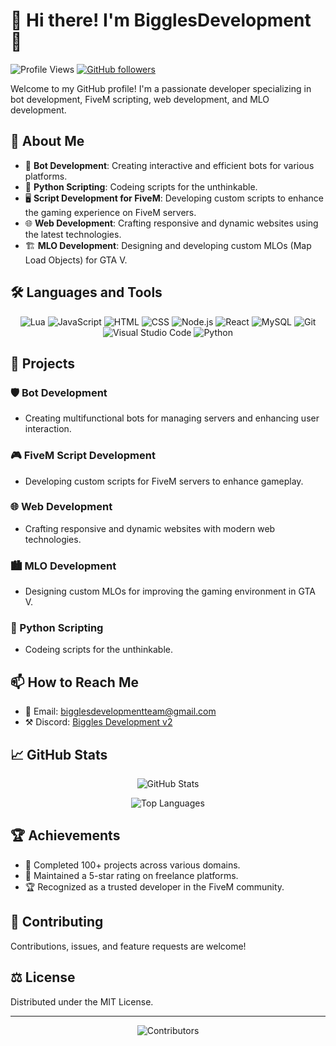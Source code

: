 # 👋 Hi there! I'm BigglesDevelopment 💖

![Profile Views](https://komarev.com/ghpvc/?username=BigglesDevs&color=brightgreen)
[![GitHub followers](https://img.shields.io/github/followers/BigglesDevs?label=Follow&style=social)](https://github.com/BigglesDevs/?tab=follow)

Welcome to my GitHub profile! I'm a passionate developer specializing in bot development, FiveM scripting, web development, and MLO development.

## 🚀 About Me

- 🔧 **Bot Development**: Creating interactive and efficient bots for various platforms.
- 🐍 **Python Scripting**: Codeing scripts for the unthinkable.
- 🖥️ **Script Development for FiveM**: Developing custom scripts to enhance the gaming experience on FiveM servers.
- 🌐 **Web Development**: Crafting responsive and dynamic websites using the latest technologies.
- 🏗️ **MLO Development**: Designing and developing custom MLOs (Map Load Objects) for GTA V.

## 🛠️ Languages and Tools

<p align="center">
  <img src="https://img.shields.io/badge/lua-2C2D72?style=for-the-badge&logo=lua&logoColor=white" alt="Lua">
  <img src="https://img.shields.io/badge/javascript-F7DF1E?style=for-the-badge&logo=javascript&logoColor=black" alt="JavaScript">
  <img src="https://img.shields.io/badge/html-E34F26?style=for-the-badge&logo=html5&logoColor=white" alt="HTML">
  <img src="https://img.shields.io/badge/css-1572B6?style=for-the-badge&logo=css3&logoColor=white" alt="CSS">
  <img src="https://img.shields.io/badge/node.js-339933?style=for-the-badge&logo=nodedotjs&logoColor=white" alt="Node.js">
  <img src="https://img.shields.io/badge/react-61DAFB?style=for-the-badge&logo=react&logoColor=black" alt="React">
  <img src="https://img.shields.io/badge/mysql-4479A1?style=for-the-badge&logo=mysql&logoColor=white" alt="MySQL">
  <img src="https://img.shields.io/badge/git-F05032?style=for-the-badge&logo=git&logoColor=white" alt="Git">
  <img src="https://img.shields.io/badge/VS%20Code-0078D4?style=for-the-badge&logo=visualstudiocode&logoColor=white" alt="Visual Studio Code">
  <img src="https://img.shields.io/badge/Python-blue.svg?style=for-the-badge&logo=python" alt="Python"></a>
</p>

## 🌟 Projects

### 🛡️ Bot Development
- Creating multifunctional bots for managing servers and enhancing user interaction.

### 🎮 FiveM Script Development
- Developing custom scripts for FiveM servers to enhance gameplay.

### 🌐 Web Development
- Crafting responsive and dynamic websites with modern web technologies.

### 🏙️ MLO Development
- Designing custom MLOs for improving the gaming environment in GTA V.

### 🐍 Python Scripting
- Codeing scripts for the unthinkable.

## 📫 How to Reach Me

- 📧 Email: [bigglesdevelopmentteam@gmail.com](mailto:bigglesdevelopmentteam@gmail.com)
- ⚒️ Discord: [Biggles Development v2](https://discord.gg/AMebd5fPWj)

## 📈 GitHub Stats

<p align="center">
  <img src="https://github-readme-stats.vercel.app/api?username=BigglesDevs&show_icons=true&theme=radical" alt="GitHub Stats">
</p>

<p align="center">
  <img src="https://github-readme-stats.vercel.app/api/top-langs/?username=BigglesDevs&layout=compact&theme=radical" alt="Top Languages">
</p>

## 🏆 Achievements

- 🥇 Completed 100+ projects across various domains.
- 🌟 Maintained a 5-star rating on freelance platforms.
- 🏆 Recognized as a trusted developer in the FiveM community.

## 🤝 Contributing

Contributions, issues, and feature requests are welcome!

## ⚖️ License

Distributed under the MIT License.

---

<p align="center">
  <img src="https://contrib.rocks/image?repo=BigglesDevs/OptiTint-TintMeter" alt="Contributors">
</p>
